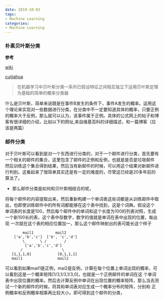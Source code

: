 ```yaml
---
date: 2019-10-03
tags:
- Machine Learning
categories:
- Machine Learning
---
```

### 朴素贝叶斯分类
**参考**

[wiki](https://zh.wikipedia.org/wiki/%E6%9C%B4%E7%B4%A0%E8%B4%9D%E5%8F%B6%E6%96%AF%E5%88%86%E7%B1%BB%E5%99%A8)

[cuijiahua](https://cuijiahua.com/blog/2018/12/dl-10.html)

> 在机器学习中贝叶斯分类一系列已假设特征之间相互独立下运用贝叶斯定理为基础的简单的概率分类器

什么是贝叶斯，简单来说既是在事件B发生的条件下，事件A发生的概率。运用这个理论来实现对一些数据进行分类，在分类中不一定要知道具体的概率，只要正例
的概率大于反例，那么就可以认为，该事件属于正例。具体的公式网上的帖子和博客有很详细的介绍，比如以下的网址,来自维基百科的详细描述，和一篇博客（应该是两篇）
### 邮件分类
对于贝叶斯可以看到是对一个东西进行分类的，对于一个邮件进行分类，首先要有一个相关的邮件的集合，这里包含了邮件的正例和反例，也就是是否是垃圾邮件
然后训练这个集合得到结果，然后当有新邮件的时候，可以用这个结果对新邮件进行判别。这看起来了很简单其实还是有一定的难度的，尽管这已经是20多年前的
算法了。
- 那么邮件分类是如何和贝叶斯相结合的呢，

将每个邮件的内容提取出来，然后重新构建一个单词表这些词都是从训练邮件中取出，也即使训练邮件中的所有词都能够在这个表中找到，这是个词典。假设这个
单词表的长度是100，然后每个邮件中的单词和这个长度为100的列表对照，生成一个新100长的表，这个表中存数字，数字的值就是单词在表中出现的位置，每出现
一次就在这个表的相应位置加一，那么这个邮件映射出的表可能长这个样子

            mail1          mail2
        ['a','b','c']  ['b', 'c','d']
            \       \ /        /
             ['a','b','c','d']
           /                  \
       [1,1,1,0]            [0,1,1,1]   
       mail1                mail2  

可以看到如果mail1是正例，mai2是反例，计算在每个位置上单词出现的概率，可以看到这是一个概率矩阵[1/3,1/3,1/3,0]，也就是一个正例邮件的单词在这
个单词表中出现位置的概率。然后去计算反例中单词在出现位置的概率矩阵，那么当去测试一个新的邮件的时候，将其和单词表对应生成一个概率分布的矩阵，分别和
正例概率和反例概率相乘再比较大小。即可得到这个邮件的分类，
